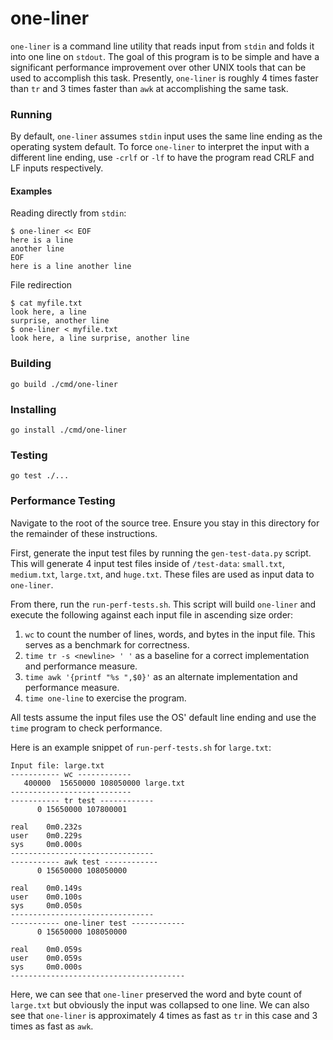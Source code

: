 # one-liner

`one-liner` is a command line utility that reads input from `stdin` and folds it into one line on `stdout`. The goal of this program is to be simple and have a significant performance improvement over other UNIX tools that can be used to accomplish this task. Presently, `one-liner` is roughly 4 times faster than `tr` and 3 times faster than `awk` at accomplishing the same task.

### Running

By default, `one-liner` assumes `stdin` input uses the same line ending as the operating system default. To force `one-liner` to interpret the input with a different line ending, use `-crlf` or `-lf` to have the program read CRLF and LF inputs respectively.

#### Examples

Reading directly from `stdin`:

```
$ one-liner << EOF
here is a line
another line
EOF
here is a line another line
```

File redirection

```
$ cat myfile.txt
look here, a line
surprise, another line
$ one-liner < myfile.txt
look here, a line surprise, another line
```

### Building

`go build ./cmd/one-liner`

### Installing

`go install ./cmd/one-liner`

### Testing

`go test ./...`

### Performance Testing

Navigate to the root of the source tree. Ensure you stay in this directory for the remainder of these instructions.

First, generate the input test files by running the `gen-test-data.py` script. This will generate 4 input test files inside of `/test-data`: `small.txt`, `medium.txt`, `large.txt`, and `huge.txt`. These files are used as input data to `one-liner`.

From there, run the `run-perf-tests.sh`. This script will build `one-liner` and execute the following against each input file in ascending size order:

1. `wc` to count the number of lines, words, and bytes in the input file. This serves as a benchmark for correctness.
2. `time tr -s <newline> ' '` as a baseline for a correct implementation and performance measure.
3. `time awk '{printf "%s ",$0}'` as an alternate implementation and performance measure.
4. `time one-line` to exercise the program.

All tests assume the input files use the OS' default line ending and use the `time` program to check performance.

Here is an example snippet of `run-perf-tests.sh` for `large.txt`:

```
Input file: large.txt
----------- wc ------------
   400000  15650000 108050000 large.txt
---------------------------
----------- tr test ------------
      0 15650000 107800001

real    0m0.232s
user    0m0.229s
sys     0m0.000s
--------------------------------
----------- awk test ------------
      0 15650000 108050000

real    0m0.149s
user    0m0.100s
sys     0m0.050s
--------------------------------
----------- one-liner test ------------
      0 15650000 108050000

real    0m0.059s
user    0m0.059s
sys     0m0.000s
---------------------------------------
```

Here, we can see that `one-liner` preserved the word and byte count of `large.txt` but obviously the input was collapsed to one line. We can also see that `one-liner` is approximately 4 times as fast as `tr` in this case and 3 times as fast as `awk`.

